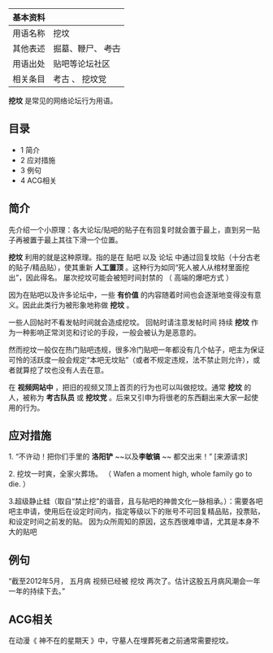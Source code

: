 |  **基本资料**  ||
|---|---|
|用语名称  |  挖坟   |
|其他表述  |  掘墓、鞭尸、 ~~考古~~  |
|用语出处  |  贴吧等论坛社区   |
|相关条目  |  考古  、  挖坟党   |
  
**挖坟** 是常见的网络论坛行为用语。

##  目录

  * 1  简介 
  * 2  应对措施 
  * 3  例句 
  * 4  ACG相关 

##  简介

先介绍一个小原理：各大论坛/贴吧的贴子在有回复时就会置于最上，直到另一贴子再被置于最上其往下滑一个位置。

**挖坟** 利用的就是这种原理。指的是在  贴吧  以及  论坛  中通过回复坟贴（十分古老的贴子/精品贴），使其重新 **人工置顶**
。这种行为如同“死人被人从棺材里面挖出”，因此得名。  屡次挖坟可能会被短时间封禁的  （  高端的爆吧方式  ）

因为在贴吧以及许多论坛中，一些 **有价值** 的内容随着时间也会逐渐地变得没有意义。因此此类行为被形象地称做 **挖坟** 。

一些人回帖时不看发帖时间就会造成挖坟。  回帖时请注意发帖时间  持续 **挖坟** 作为一种影响正常浏览和讨论的手段，一般会被认为是恶意的。

然而挖坟一般仅在热门贴吧违规，很多冷门贴吧一年都没有几个帖子，吧主为保证可怜的活跃度一般会规定“本吧无坟贴”（或者不规定违规，法不禁止则允许），或者就算挖了坟也没有人去在意。

在 **视频网站中** ，把旧的视频又顶上首页的行为也可以叫做挖坟。通常 **挖坟** 的人，被称为 **考古队员** 或 **挖坟党**
。后来又引申为将很老的东西翻出来大家一起使用的行为。

##  应对措施

1\.  “不许动！把你们手里的 **洛阳铲** ~~以及**李敏镐** ~~ 都交出来！”  [来源请求]

2\.  挖坟一时爽，全家火葬场。  （  Wafen a moment high, whole family go to die.  ）

3.超级静止蛙（取自“禁止挖”的谐音，且与贴吧的神兽文化一脉相承。）：需要各吧吧主申请，使用后在设定时间内，指定等级以下的账号不可回复精品贴，投票贴，和设定时间之前发的贴。
因为众所周知的原因，这东西很难申请，尤其是本身不大的贴吧

##  例句

“截至2012年5月，  五月病  视频已经被  挖坟  两次了。估计这股五月病风潮会一年一年的持续下去。”

##  ACG相关

在动漫《  神不在的星期天  》中，守墓人在埋葬死者之前通常需要挖坟。

